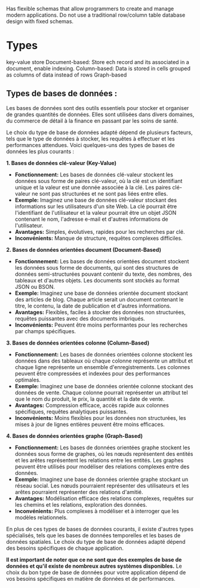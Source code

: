 Has flexible schemas that allow programmers to create and manage modern applications.
Do not use a traditional row/column table database design with fixed schemas.

# Types

key-value store
Document-based: Store ech record and its associated in a document, enable indexing.
Column-based: Data is stored in cells grouped as columns of data instead of rows
Graph-based

## Types de bases de données :

Les bases de données sont des outils essentiels pour stocker et organiser de grandes quantités de données. Elles sont utilisées dans divers domaines, du commerce de détail à la finance en passant par les soins de santé. 

Le choix du type de base de données adapté dépend de plusieurs facteurs, tels que le type de données à stocker, les requêtes à effectuer et les performances attendues. Voici quelques-uns des types de bases de données les plus courants :

**1. Bases de données clé-valeur (Key-Value)**

* **Fonctionnement:** Les bases de données clé-valeur stockent les données sous forme de paires clé-valeur, où la clé est un identifiant unique et la valeur est une donnée associée à la clé. Les paires clé-valeur ne sont pas structurées et ne sont pas liées entre elles.
* **Exemple:** Imaginez une base de données clé-valeur stockant des informations sur les utilisateurs d'un site Web. La clé pourrait être l'identifiant de l'utilisateur et la valeur pourrait être un objet JSON contenant le nom, l'adresse e-mail et d'autres informations de l'utilisateur.
* **Avantages:** Simples, évolutives, rapides pour les recherches par clé.
* **Inconvénients:** Manque de structure, requêtes complexes difficiles.

**2. Bases de données orientées document (Document-Based)**

* **Fonctionnement:** Les bases de données orientées document stockent les données sous forme de documents, qui sont des structures de données semi-structurées pouvant contenir du texte, des nombres, des tableaux et d'autres objets. Les documents sont stockés au format JSON ou BSON.
* **Exemple:** Imaginez une base de données orientée document stockant des articles de blog. Chaque article serait un document contenant le titre, le contenu, la date de publication et d'autres informations.
* **Avantages:** Flexibles, faciles à stocker des données non structurées, requêtes puissantes avec des documents imbriqués.
* **Inconvénients:** Peuvent être moins performantes pour les recherches par champs spécifiques.

**3. Bases de données orientées colonne (Column-Based)**

* **Fonctionnement:** Les bases de données orientées colonne stockent les données dans des tableaux où chaque colonne représente un attribut et chaque ligne représente un ensemble d'enregistrements. Les colonnes peuvent être compressées et indexées pour des performances optimales.
* **Exemple:** Imaginez une base de données orientée colonne stockant des données de vente. Chaque colonne pourrait représenter un attribut tel que le nom du produit, le prix, la quantité et la date de vente.
* **Avantages:** Compression efficace, accès rapide aux colonnes spécifiques, requêtes analytiques puissantes.
* **Inconvénients:** Moins flexibles pour les données non structurées, les mises à jour de lignes entières peuvent être moins efficaces.

**4. Bases de données orientées graphe (Graph-Based)**

* **Fonctionnement:** Les bases de données orientées graphe stockent les données sous forme de graphes, où les nœuds représentent des entités et les arêtes représentent les relations entre les entités. Les graphes peuvent être utilisés pour modéliser des relations complexes entre des données.
* **Exemple:** Imaginez une base de données orientée graphe stockant un réseau social. Les nœuds pourraient représenter des utilisateurs et les arêtes pourraient représenter des relations d'amitié.
* **Avantages:** Modélisation efficace des relations complexes, requêtes sur les chemins et les relations, exploration des données.
* **Inconvénients:** Plus complexes à modéliser et à interroger que les modèles relationnels.


En plus de ces types de bases de données courants, il existe d'autres types spécialisés, tels que les bases de données temporelles et les bases de données spatiales. Le choix du type de base de données adapté dépend des besoins spécifiques de chaque application.

**Il est important de noter que ce ne sont que des exemples de base de données et qu'il existe de nombreux autres systèmes disponibles.** Le choix du bon type de base de données pour votre application dépend de vos besoins spécifiques en matière de données et de performances.
